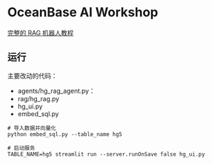 # OceanBase AI Workshop

[完整的 RAG 机器人教程](https://mp.weixin.qq.com/s/PqlHl3jIAcNqr5zMcG1OFQ)


## 运行

主要改动的代码：

- agents/hg_rag_agent.py：
- rag/hg_rag.py
- hg_ui.py
- embed_sql.py

```
# 导入数据并向量化
python embed_sql.py --table_name hg5

# 启动服务
TABLE_NAME=hg5 streamlit run --server.runOnSave false hg_ui.py
```
